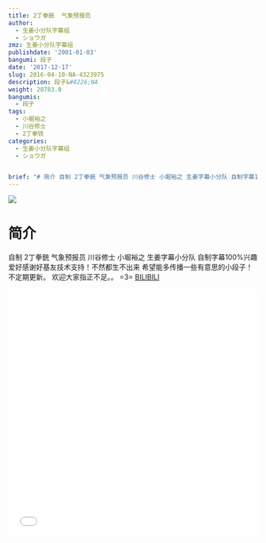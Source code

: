 ```yaml
---
title: 2丁拳銃  气象预报员
author:
  - 生姜小分队字幕组
  - ショウガ
zmz: 生姜小分队字幕组
publishdate: '2001-01-03'
bangumi: 段子
date: '2017-12-17'
slug: 2016-04-10-NA-4323975
description: 段子&#8226;NA
weight: 28783.0
bangumis:
  - 段子
tags:
  - 小堀裕之
  - 川谷修士
  - 2丁拳铳
categories:
  - 生姜小分队字幕组
  - ショウガ


brief: "# 简介 自制 2丁拳銃 气象预报员 川谷修士 小堀裕之 生姜字幕小分队 自制字幕100%兴趣爱好感谢好基友技术支持！不然都生不出来 希望能多传播一些有意思的小段子！不定期更新。 欢迎大家指正不足。。 =3="
---
```

![](https://i.imgur.com/pKRnzN3.png)
# 简介  
自制 2丁拳銃  气象预报员
川谷修士  小堀裕之
生姜字幕小分队  自制字幕100%兴趣爱好感谢好基友技术支持！不然都生不出来
希望能多传播一些有意思的小段子！不定期更新。
欢迎大家指正不足。。 =3=
  [BILIBILI](https://www.bilibili.com/video/av4323975/)

<div class="vcontainer">  <iframe class="video" src="//www.bilibili.com/blackboard/player.html?aid=4323975" width="100%" height="500" frameborder="0" allowfullscreen="allowfullscreen"></iframe></div>
